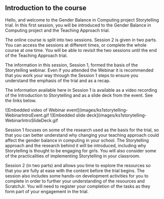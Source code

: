 ## Introduction to the course

Hello, and welcome to the Gender Balance in Computing project Storytelling trial. In this first session, you will be introduced to the Gender Balance in Computing project and the Teaching Approach trial.

The online course is split into two sessions. Session 2 is given in two parts. You can access the sessions at different times, or complete the whole course at one time. You will be able to revisit the two sessions until the end of the Teaching Approach trial. 
 
The information in this session, Session 1, formed the basis of the Storytelling webinar. Even if you attended the Webinar it is recommended that you work your way through the Session 1 steps to ensure you understand the emphasis of the trial and as a recap.
 
The information available here in Session 1 is available as a video recording of the Introduction to Storytelling and as a slide deck from the event. See the links below.

![Embedded video of Webinar event](images/ks1storytelling-WebinarIntroEvent.gif
![Embedded slide deck](images/ks1storytelling-WebinarIntroSlideDeck.gif

Session 1 focuses on some of the research used as the basis for the trial, so that you can better understand why changing your teaching approach could affect the gender balance in computing in your school. The Storytelling approach and the research behind it will be introduced, including why Storytelling is thought to be engaging for girls. You will also consider some of the practicalities of implementing Storytelling in your classroom.

Session 2 (in two parts) and allows you time to explore the resources so that you are fully at ease with the content before the trial begins. The session also includes some hands-on development activities for you to complete in order to further your understanding of the resources and ScratchJr. You will need to register your completion of the tasks as they form part of your engagement in the trial.
